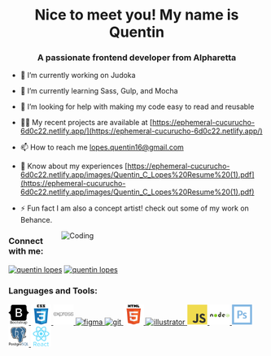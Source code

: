 

<h1 align="center">Nice to meet you! My name is Quentin</h1>
<h3 align="center">A passionate frontend developer from Alpharetta</h3>

- 🔭 I’m currently working on Judoka

- 🌱 I’m currently learning Sass, Gulp, and Mocha

- 🤝 I’m looking for help with making my code easy to read and reusable

- 👨‍💻 My recent projects are available at [https://ephemeral-cucurucho-6d0c22.netlify.app/](https://ephemeral-cucurucho-6d0c22.netlify.app/)

- 📫 How to reach me lopes.quentin16@gmail.com

- 📄 Know about my experiences [https://ephemeral-cucurucho-6d0c22.netlify.app/images/Quentin_C_Lopes%20Resume%20(1).pdf](https://ephemeral-cucurucho-6d0c22.netlify.app/images/Quentin_C_Lopes%20Resume%20(1).pdf)

- ⚡ Fun fact I am also a concept artist! check out some of my work on Behance.

<img align="right" alt="Coding" width="400" src="https://global.discourse-cdn.com/wanikanicommunity/original/3X/9/6/968da79129d087a977b866727cbc071c8f9d28e3.gif">

<h3 align="left">Connect with me:</h3>
<p align="left">
<a href="https://linkedin.com/in/quentin lopes" target="blank"><img align="center" src="https://raw.githubusercontent.com/rahuldkjain/github-profile-readme-generator/master/src/images/icons/Social/linked-in-alt.svg" alt="quentin lopes" height="30" width="40" /></a>
<a href="https://www.behance.net/quentin lopes" target="blank"><img align="center" src="https://raw.githubusercontent.com/rahuldkjain/github-profile-readme-generator/master/src/images/icons/Social/behance.svg" alt="quentin lopes" height="30" width="40" /></a>
</p>

<h3 align="left">Languages and Tools:</h3>
<p align="left"> <a href="https://getbootstrap.com" target="_blank" rel="noreferrer"> <img src="https://raw.githubusercontent.com/devicons/devicon/master/icons/bootstrap/bootstrap-plain-wordmark.svg" alt="bootstrap" width="40" height="40"/> </a> <a href="https://www.w3schools.com/css/" target="_blank" rel="noreferrer"> <img src="https://raw.githubusercontent.com/devicons/devicon/master/icons/css3/css3-original-wordmark.svg" alt="css3" width="40" height="40"/> </a> <a href="https://expressjs.com" target="_blank" rel="noreferrer"> <img src="https://raw.githubusercontent.com/devicons/devicon/master/icons/express/express-original-wordmark.svg" alt="express" width="40" height="40"/> </a> <a href="https://www.figma.com/" target="_blank" rel="noreferrer"> <img src="https://www.vectorlogo.zone/logos/figma/figma-icon.svg" alt="figma" width="40" height="40"/> </a> <a href="https://git-scm.com/" target="_blank" rel="noreferrer"> <img src="https://www.vectorlogo.zone/logos/git-scm/git-scm-icon.svg" alt="git" width="40" height="40"/> </a> <a href="https://www.w3.org/html/" target="_blank" rel="noreferrer"> <img src="https://raw.githubusercontent.com/devicons/devicon/master/icons/html5/html5-original-wordmark.svg" alt="html5" width="40" height="40"/> </a> <a href="https://www.adobe.com/in/products/illustrator.html" target="_blank" rel="noreferrer"> <img src="https://www.vectorlogo.zone/logos/adobe_illustrator/adobe_illustrator-icon.svg" alt="illustrator" width="40" height="40"/> </a> <a href="https://developer.mozilla.org/en-US/docs/Web/JavaScript" target="_blank" rel="noreferrer"> <img src="https://raw.githubusercontent.com/devicons/devicon/master/icons/javascript/javascript-original.svg" alt="javascript" width="40" height="40"/> </a> <a href="https://nodejs.org" target="_blank" rel="noreferrer"> <img src="https://raw.githubusercontent.com/devicons/devicon/master/icons/nodejs/nodejs-original-wordmark.svg" alt="nodejs" width="40" height="40"/> </a> <a href="https://www.photoshop.com/en" target="_blank" rel="noreferrer"> <img src="https://raw.githubusercontent.com/devicons/devicon/master/icons/photoshop/photoshop-line.svg" alt="photoshop" width="40" height="40"/> </a> <a href="https://www.postgresql.org" target="_blank" rel="noreferrer"> <img src="https://raw.githubusercontent.com/devicons/devicon/master/icons/postgresql/postgresql-original-wordmark.svg" alt="postgresql" width="40" height="40"/> </a> <a href="https://reactjs.org/" target="_blank" rel="noreferrer"> <img src="https://raw.githubusercontent.com/devicons/devicon/master/icons/react/react-original-wordmark.svg" alt="react" width="40" height="40"/> </a> </p>

